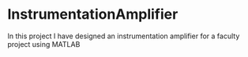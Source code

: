 # InstrumentationAmplifier
In this project I have designed an instrumentation amplifier for a faculty project using MATLAB
